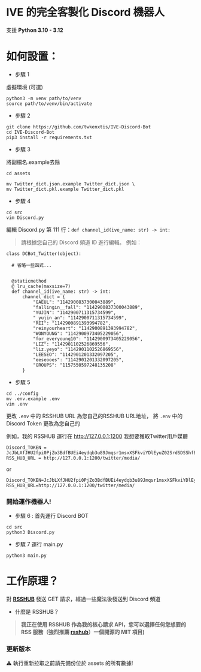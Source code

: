 # IVE 的完全客製化 Discord 機器人

支援 **Python 3.10 - 3.12**

# 如何設置：

- 步驟 1

虛擬環境 (可選)
```
python3 -m venv path/to/venv
source path/to/venv/bin/activate
```
- 步驟 2
```
git clone https://github.com/twkenxtis/IVE-Discord-Bot
cd IVE-Discord-Bot
pip3 install -r requirements.txt
```

- 步驟 3
  
將副檔名.example去除
```
cd assets

mv Twitter_dict.json.example Twitter_dict.json \
mv Twitter_dict.pkl.example Twitter_dict.pkl
```

- 步驟 4
  
```
cd src 
vim Discord.py 
```

 編輯 Discord.py 第 111 行：``def channel_id(ive_name: str) -> int:``
 > 請根據您自己的 Discord 頻道 ID 進行編輯。
例如：
    
    class DCBot_Twitter(object):

      # 省略一些函式...

      
      @staticmethod
      @ lru_cache(maxsize=7)
      def channel_id(ive_name: str) -> int:
          channel_dict = {
              "GAEUL": "1142900837300043889",
              "fallingin__fall": "1142900837300043889",
              "YUJIN": "1142900711315734599",
              "_yujin_an": "1142900711315734599",
              "REI": "1142900891393994782",
              "reinyourheart": "1142900891393994782",
              "WONYOUNG": "1142900973405229056",
              "for_everyoung10": "1142900973405229056",
              "LIZ": "1142901102526869556",
              "liz.yeyo": "1142901102526869556",
              "LEESEO": "1142901201332097205",
              "eeseooes": "1142901201332097205",
              "GROUPS": "1157550597248135208"
          }
      
  - 步驟 5
 
  ```
  cd ../config
  mv .env.example .env
  vim .env
  ```

  更改 `.env` 中的 RSSHUB URL 為您自己的RSSHUB URL地址，
  將 `.env` 中的 Discord Token 更改為您自己的
  
  例如，我的 RSSHUB 運行在 http://127.0.0.1:1200 我想要獲取Twitter用戶媒體

  ```
  Discord_TOKEN = JcJbLXfJHU2fpi0PjZo3BdfBUEi4eydqb3u89Jmqsr1msxXSFkviYDlEyuZ02SrdSDSShfEY
  RSS_HUB_URL = http://127.0.0.1:1200/twitter/media/
  ```

  or

  ```
  Discord_TOKEN=JcJbLXfJHU2fpi0PjZo3BdfBUEi4eydqb3u89Jmqsr1msxXSFkviYDlEyuZ02SrdSDSShfEY
  RSS_HUB_URL=http://127.0.0.1:1200/twitter/media/
  ```

### 開始運作機器人!

- 步驟 6 : 首先運行 Discord BOT
  
``` 
cd src 
python3 Discord.py
```
    
    
- 步驟 7 運行 main.py
  
```
python3 main.py
```
  

# 工作原理？
對 [**RSSHUB**](https://github.com/DIYgod/RSSHub) 發送 GET 請求，經過一些魔法後發送到 Discord 頻道
- 什麼是 RSSHUB？
> **我正在使用 **RSSHUB** 作為我的核心請求 API，您可以選擇任何您想要的 RSS 服務（強烈推薦 [rsshub](https://github.com/DIYgod/RSSHub)）一個開源的 MIT 項目)**


### 更新版本
⚠️ 執行重新拉取之前請先備份位於 assets 的所有數據!
